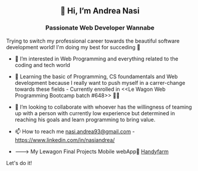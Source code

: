 ## <p align="center">👋 Hi, I’m Andrea Nasi</p>

### <p align="center">Passionate Web Developer Wannabe</p> 

Trying to switch my professional career towards the beautiful software development world! I'm doing my best for succeding 🚀

- 👀 I’m interested in Web Programming and everything related to the coding and tech world
- 🌱 Learning the basic of Programming, CS foundamentals and Web development because I really want to push myself in a carrer-change towards 
     these fields - Currently enrolled in <<Le Wagon Web Programming Bootcamp batch #648>> :weight_lifting_man:
- 💞️ I’m looking to collaborate with whoever has the willingness of teaming up with a person with currently low experience but determined in reaching his goals
     and learn programming to bring value.
- 📫 How to reach me nasi.andrea93@gmail.com - https://www.linkedin.com/in/nasiandrea/

- ---> My Lewagon Final Projects Mobile webApp📱 [Handyfarm](https://handyfarm-lw.herokuapp.com/)

Let's do it!

<!---
ANasian/ANasian is a ✨ special ✨ repository because its `README.md` (this file) appears on your GitHub profile.
You can click the Preview link to take a look at your changes.
--->

